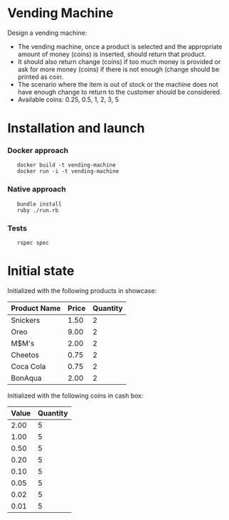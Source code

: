 # Vending Machine
Design a vending machine:
- The vending machine, once a product is selected and the appropriate amount of money (coins) is inserted, should return that product.
- It should also return change (coins) if too much money is provided or ask for more money (coins) if there is not enough (change should be printed as coin.
- The scenario where the item is out of stock or the machine does not have enough change to return to the customer should be considered.
- Available coins: 0.25, 0.5, 1, 2, 3, 5


# Installation and launch

### Docker approach
```console
   docker build -t vending-machine
   docker run -i -t vending-machine
```

### Native approach
```console
   bundle install
   ruby ./run.rb
```
### Tests
```console
   rspec spec
```

# Initial state
Initialized with the following products in showcase:

| Product Name | Price | Quantity |
|--------------|-------|----------|
| Snickers     | 1.50  |    2     |
| Oreo         | 9.00  |    2     |
| M$M's        | 2.00  |    2     |
| Cheetos      | 0.75  |    2     |
| Coca Cola    | 0.75  |    2     |
| BonAqua      | 2.00  |    2     |

Initialized with the following coins in cash box:

| Value | Quantity |
|-------|----------|
| 2.00  | 5        |
| 1.00  | 5        |
| 0.50  | 5        |
| 0.20  | 5        |
| 0.10  | 5        |
| 0.05  | 5        |
| 0.02  | 5        |
| 0.01  | 5        |
